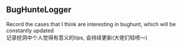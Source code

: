 ## BugHunteLogger

Record the cases that I think are interesting in bughunt, which will be constantly updated  
记录挖洞中个人觉得有意义的tips,  会持续更新(大佬们轻喷～)
